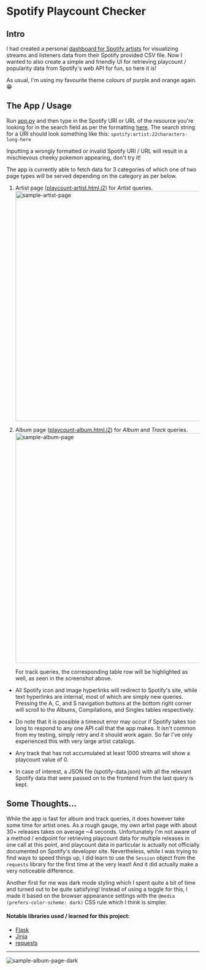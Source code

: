 Spotify Playcount Checker
=========================

Intro
-----
I had created a personal [dashboard for Spotify artists](https://github.com/jeremyngcode/Spotify-Graphs-Dashboard) for visualizing streams and listeners data from their Spotify provided CSV file. Now I wanted to also create a simple and friendly UI for retrieving playcount / popularity data from Spotify's web API for fun, so here it is!

As usual, I'm using my favourite theme colours of purple and orange again. 😁

The App / Usage
---------------
Run [app.py](app.py) and then type in the Spotify URI or URL of the resource you're looking for in the search field as per the formatting [here](https://developer.spotify.com/documentation/web-api/concepts/spotify-uris-ids). The search string for a URI should look something like this: `spotify:artist:22characters-long-here`

Inputting a wrongly formatted or invalid Spotify URI / URL will result in a mischievous cheeky pokemon appearing, don't try it! <br>

The app is currently able to fetch data for 3 categories of which one of two page types will be served depending on the category as per below.

1. Artist page ([playcount-artist.html.j2](templates/playcount-artist.html.j2)) for <em>Artist</em> queries. <br>
   <img src="https://github.com/jeremyngcode/Spotify-Playcount-Checker/assets/156220343/c2ec97a3-5b4e-4994-8ebf-e4c32b27c990" alt="sample-artist-page" width="600">

2. Album page ([playcount-album.html.j2](templates/playcount-album.html.j2)) for <em>Album</em> and <em>Track</em> queries. <br>
   <img src="https://github.com/jeremyngcode/Spotify-Playcount-Checker/assets/156220343/a31b9a9d-9f25-4aa8-93a9-999a663ad07b" alt="sample-album-page" width="600">

   For track queries, the corresponding table row will be highlighted as well, as seen in the screenshot above.

- All Spotify icon and image hyperlinks will redirect to Spotify's site, while text hyperlinks are internal, most of which are simply new queries. Pressing the A, C, and S navigation buttons at the bottom right corner will scroll to the Albums, Compilations, and Singles tables respectively.

- Do note that it is possible a timeout error may occur if Spotify takes too long to respond to any one API call that the app makes. It isn't common from my testing, simply retry and it should work again. So far I've only experienced this with very large artist catalogs.

- Any track that has not accumulated at least 1000 streams will show a playcount value of 0.

- In case of interest, a JSON file (spotify-data.json) with all the relevant Spotify data that were passed on to the frontend from the last query is kept.

Some Thoughts...
----------------
While the app is fast for album and track queries, it does however take some time for artist ones. As a rough gauge, my own artist page with about 30+ releases takes on average ~4 seconds. Unfortunately I'm not aware of a method / endpoint for retrieving playcount data for multiple releases in one call at this point, and playcount data in particular is actually not officially documented on Spotify's developer site. Nevertheless, while I was trying to find ways to speed things up, I did learn to use the `Session` object from the `requests` library for the first time at the very least! And it did actually make a very noticeable difference.

Another first for me was dark mode styling which I spent quite a bit of time and turned out to be quite satisfying! Instead of using a toggle for this, I made it based on the browser appearance settings with the `@media (prefers-color-scheme: dark)` CSS rule which I think is simpler.

#### Notable libraries used / learned for this project:
- [Flask](https://pypi.org/project/Flask/)
- [Jinja](https://pypi.org/project/Jinja2/)
- [requests](https://pypi.org/project/requests/)

---

![sample-album-page-dark](https://github.com/jeremyngcode/Spotify-Playcount-Checker/assets/156220343/26720a89-ed4c-4f2d-b725-af36bcb44c69)
